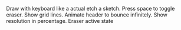Draw with keyboard like a actual etch a sketch.
Press space to toggle eraser.
Show grid lines.
Animate header to bounce infinitely.
Show resolution in percentage.
Eraser active state
